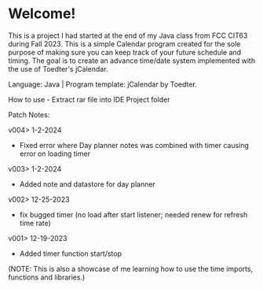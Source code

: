 # Welcome!

This is a project I had started at the end of my Java class from FCC CIT63 during Fall 2023. This is a simple Calendar program created for the sole purpose of making sure you can keep track of your future schedule and timing. The goal is to create an advance time/date system implemented with the use of Toedter's jCalendar.

Language: Java | Program template: jCalendar by Toedter.

How to use - Extract rar file into IDE Project folder

Patch Notes:

v004> 1-2-2024
- Fixed error where Day planner notes was combined with timer causing error on loading timer

v003> 1-2-2024
- Added note and datastore for day planner

v002> 12-25-2023
- fix bugged timer (no load after start listener; needed renew for refresh time rate)

v001> 12-19-2023
- Added timer function start/stop


(NOTE: This is also a showcase of me learning how to use the time imports, functions and libraries.)
